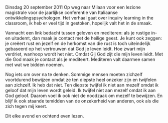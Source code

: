 Dinsdag 20 september 2011
Op weg naar Milaan voor een lezione magistrale voor de jaarlijkse conferentie van Italiaanse ontwikkelingspsychologen. Het verhaal gaat over inquiry learning in the classroom, ik heb er veel tijd in gestoken, hopelijk valt het in de smaak.

Vannacht een link bedacht tussen geloven en mediteren: als je rustige in- en uitademt, dan maak je contact met de heilige geest. Je kunt ook zeggen: je creëert rust en jezelf en de herkomst van die rust is toch uiteindelijk gebaseerd op het vertrouwen dat God je leven leidt. Hoe zwart mijn verdriet, wanhoop wordt het niet. Omdat Gij God zijt die mijn leven leidt. Met die God maak je contact als je mediteert. Mediteren valt daarmee samen met wat we bidden noemen.

Nog iets om over na te denken. Sommige mensen moeten zichzelf voortdurend bewijzen omdat ze ten diepste heel onzeker zijn en twijfelen aan zichzelf. Ik heb dat niet. Ten diepste twijfel ik niet aan mezelf omdat ik geloof dat mijn leven wordt geleid. Ik twijfel niet aan mezelf omdat ik aan God geloof. Daarom voel ik ook niet de noodzaak om mezelf te bewijzen. En blijf ik ook staande temidden van de onzekerheid van anderen, ook als die zich tegen mij keert. 

Dit elke avond en ochtend even lezen. 
